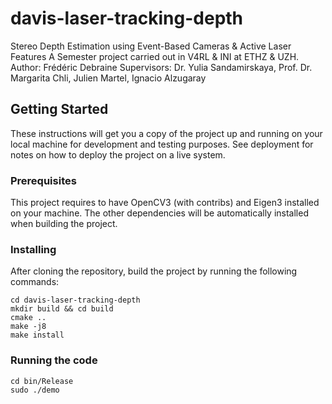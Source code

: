 # davis-laser-tracking-depth
Stereo Depth Estimation using Event-Based Cameras & Active Laser Features
A Semester project carried out in V4RL & INI at ETHZ & UZH.
Author: Frédéric Debraine
Supervisors:
Dr. Yulia Sandamirskaya,
Prof. Dr. Margarita Chli,
Julien Martel,
Ignacio Alzugaray

## Getting Started

These instructions will get you a copy of the project up and running on your local machine for development and testing purposes. See deployment for notes on how to deploy the project on a live system.

### Prerequisites

This project requires to have OpenCV3 (with contribs) and Eigen3 installed on your machine. The other dependencies will be automatically installed when building the project.

### Installing

After cloning the repository, build the project by running the following commands:

```
cd davis-laser-tracking-depth
mkdir build && cd build
cmake ..
make -j8
make install
```

### Running the code

```
cd bin/Release
sudo ./demo
```
